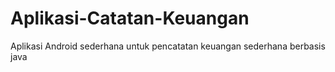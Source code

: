 # Aplikasi-Catatan-Keuangan
Aplikasi Android sederhana untuk pencatatan keuangan sederhana berbasis java
